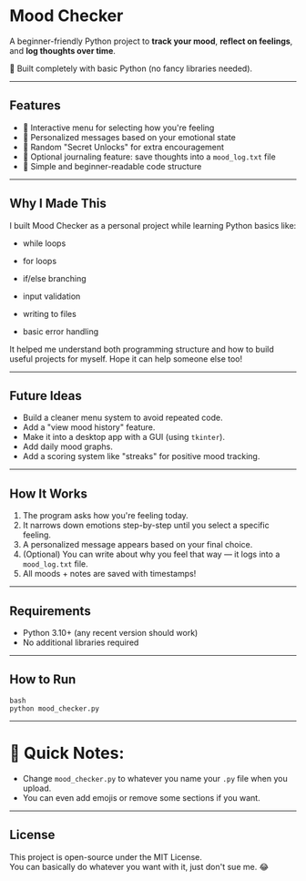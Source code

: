 # Mood Checker

A beginner-friendly Python project to **track your mood**, **reflect on feelings**, and **log thoughts over time**.

🎯 Built completely with basic Python (no fancy libraries needed).

---

## Features
- 🌟 Interactive menu for selecting how you're feeling
- 🌟 Personalized messages based on your emotional state
- 🌟 Random "Secret Unlocks" for extra encouragement
- 🌟 Optional journaling feature: save thoughts into a `mood_log.txt` file
- 🌟 Simple and beginner-readable code structure

---

## Why I Made This
I built Mood Checker as a personal project while learning Python basics like:

- while loops

- for loops

- if/else branching

- input validation

- writing to files

- basic error handling

It helped me understand both programming structure and how to build useful projects for myself. Hope it can help someone else too!

---

## Future Ideas
- Build a cleaner menu system to avoid repeated code.
- Add a "view mood history" feature.
- Make it into a desktop app with a GUI (using `tkinter`).
- Add daily mood graphs.
- Add a scoring system like "streaks" for positive mood tracking.

---

## How It Works
1. The program asks how you're feeling today.
2. It narrows down emotions step-by-step until you select a specific feeling.
3. A personalized message appears based on your final choice.
4. (Optional) You can write about why you feel that way — it logs into a `mood_log.txt` file.
5. All moods + notes are saved with timestamps!

---

## Requirements
- Python 3.10+ (any recent version should work)
- No additional libraries required

---

## How to Run
```
bash
python mood_checker.py
```

---

# 📢 Quick Notes:
- Change `mood_checker.py` to whatever you name your `.py` file when you upload.
- You can even add emojis or remove some sections if you want.

---

## License
This project is open-source under the MIT License.  
You can basically do whatever you want with it, just don't sue me. 😂
